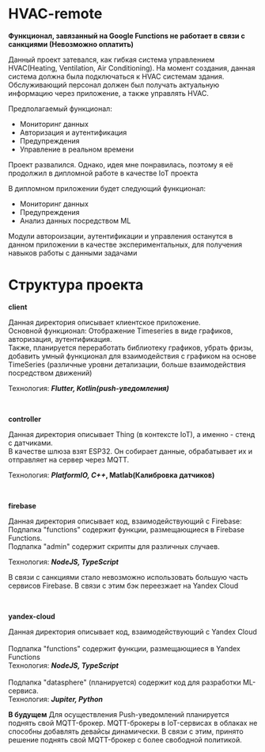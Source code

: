 # HVAC-remote

**Функционал, завязанный на Google Functions не работает в связи с санкциями (Невозможно оплатить)**

Данный проект затевался, как гибкая система управлением HVAC(Heating, Ventilation, Air Conditioning). 
На момент создания, данная система должна была подключаться к HVAC системам здания. Обслуживающий персонал должен был получать актуальную информацию через приложение, а также управлять HVAC.

Предполагаемый функционал:
- Мониторинг данных
- Авторизация и аутентификация
- Предупреждения
- Управление в реальном времени
  
 Проект развалился. Однако, идея мне понравилась, поэтому я её продолжил в дипломной работе в качестве IoT проекта
 
В дипломном приложении будет следующий функционал:
- Мониторинг данных
- Предупреждения
- Анализ данных посредством ML

Модули автороизации, аутентификации и управления останутся в данном приложении в качестве экспериментальных, для получения навыков работы с данными задачами

# Структура проекта

**client**

Данная директория описывает клиентское приложение.<br /> 
Основной функционал: Отображение Timeseries в виде графиков, авторизация, аутентификация. <br />
Также, планируется переработать библиотеку графиков, убрать фризы, добавить умный функционал для взаимодействия с графиком на основе TimeSeries (различные уровни детализации, больше взаимодействия посредством движений)

Технология: **_Flutter, Kotlin(push-уведомления)_**

<br />

**controller**

Данная директория описывает Thing (в контексте IoT), а именно - стенд с датчиками. <br />
В качестве шлюза взят ESP32. Он собирает данные, обрабатывает их и отправляет на сервер через MQTT.

Технология: **_PlatformIO, С++_, Matlab(Калибровка датчиков)**

<br />

**firebase**

Данная директория описывает код, взаимодействующий с Firebase: <br />
Подпапка "functions" содержит функции, размещающиеся в Firebase Functions. <br />
Подпапка "admin" содержит скрипты для различных случаев.

Технология: **_NodeJS, TypeScript_**

В связи с санкциями стало невозможно использовать большую часть сервисов Firebase. В связи с этим бэк переезжает на Yandex Cloud

<br />

**yandex-cloud**

Данная директория описывает код, взаимодействующий с Yandex Cloud <br /> <br />
Подпапка "functions" содержит функции, размещающиеся в Yandex Functions <br /> Технология: **_NodeJS, TypeScript_** <br /> <br />
Подпапка "datasphere" (планируется) содержит код для разработки ML-сервиса. <br /> Технология: **_Jupiter, Python_** <br />

**В будущем**
Для осуществления Push-уведомлений планируется поднять свой MQTT-брокер.  MQTT-брокеры в IoT-сервисах в облаках не способны добавлять девайсы динамически. В связи с этим, принято решение поднять свой MQTT-брокер с более свободной политикой.
